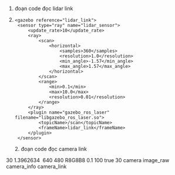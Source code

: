 1. đoạn code đọc lidar link
2.     <gazebo reference="lidar_link">
        <sensor type="ray" name="lidar_sensor">
            <update_rate>10</update_rate>
            <ray>
                <scan>
                    <horizontal>
                        <samples>360</samples>
                        <resolution>1.0</resolution>
                        <min_angle>-1.57</min_angle>
                        <max_angle>1.57</max_angle>
                    </horizontal>
                </scan>
                <range>
                    <min>0.1</min>
                    <max>10.0</max>
                    <resolution>0.01</resolution>
                </range>
            </ray>
            <plugin name="gazebo_ros_laser" filename="libgazebo_ros_laser.so">
                <topicName>/scan</topicName>
                <frameName>lidar_link</frameName>
            </plugin>
        </sensor>
    </gazebo>
    2. đoạn code đọc camera link 
     <gazebo reference="camera_link">
  <sensor type="camera" name="camera_sensor">
    <update_rate>30</update_rate>
    <camera>
      <horizontal_fov>1.3962634</horizontal_fov>
      <image>
        <width>640</width>
        <height>480</height>
        <format>R8G8B8</format>
      </image>
      <clip>
        <near>0.1</near>
        <far>100</far>
      </clip>
    </camera>
    <plugin name="gazebo_ros_camera" filename="libgazebo_ros_camera.so">
      <alwaysOn>true</alwaysOn>
      <updateRate>30</updateRate>
      <cameraName>camera</cameraName>
      <imageTopicName>image_raw</imageTopicName>
      <cameraInfoTopicName>camera_info</cameraInfoTopicName>
      <frameName>camera_link</frameName>
    </plugin>
  </sensor>
 </gazebo>
